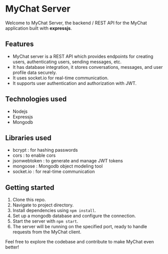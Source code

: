 # MyChat Server

Welcome to MyChat Server, the backend / REST API for the MyChat application built with **expressjs**.

## Features

- MyChat server is a REST API which provides endpoints for creating users, authenticating users, sending messages, etc.
- It has database integration, it stores conversations, messages, and user profile data securely.
- It uses socket.io for real-time communication.
- It supports user authentication and authorization with JWT.

## Technologies used

- Nodejs
- Expressjs
- Mongodb

## Libraries used

- bcrypt : for hashing passwords
- cors : to enable cors
- jsonwebtoken : to generate and manage JWT tokens
- mongoose : Mongodb object modeling tool
- socket.io : for real-time communication

## Getting started

1. Clone this repo.
2. Navigate to project directory.
3. Install dependencies using `npm install`.
4. Set up a mongodb database and configure the connection.
5. Start the server with `npm start`.
6. The server will be running on the specified port, ready to handle requests from the MyChat client.

Feel free to explore the codebase and contribute to make MyChat even better!
